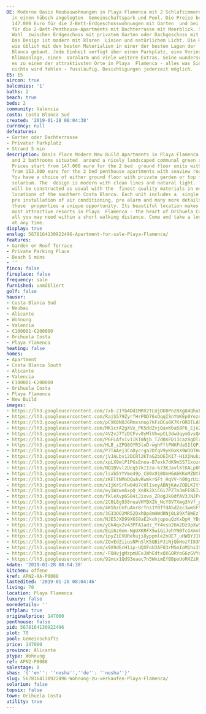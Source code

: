 ```yaml
---
DE: Moderne Oasis Neubauwohnungen in Playa Flamenca mit 2 Schlafzimmern und 2 Bädern
  in einen hübsch angelegten  Gemeinschaftspark und Pool. Die Preise beginnen bei
  147.000 Euro für die 2-Bett-Erdgeschosswohnungen mit Garten  und bei 153.000 Euro
  für die 2-Bett-Penthouse-Apartments mit Dachterrasse mit Meerblick. Sie haben die
  Wahl  zwischen Erdgeschoss mit privatem Garten oder Dachgeschoss mit Dachterrasse.
  Das Design ist modern mit klaren  Linien und natürlichem Licht. Die Residenz wird
  wie üblich mit den besten Materialien in einer der besten Lagen der  südlichen Costa
  Blanca gebaut. Jede Einheit verfügt über einen Parkplatz, eine Vorinstallation der
  Klimaanlage, einen  Voralarm und viele weitere Extras. Seine wunderschöne Lage macht
  es zu einem der attraktivsten Orte in Playa  Flamenca - alles was Sie brauchen -
  nichts wird fehlen - fussläufig. Besichtigungen jederzeit möglich.
ES: ES
aircon: true
balconies: '1'
baths: 2
beach: true
beds: 2
community: Valencia
costa: Costa Blanca Sud
created: '2019-01-28 08:04:38'
currency: null
defeatures:
- Garten oder Dachterrasse
- Privater Parkplatz
- Strand 5 min
description: Oasis Place Modern New Build Apartments in Playa Flamenca with 2 bedrooms
  and 2 bathrooms situated  around a nicely landscaped communal green area and pool.
  Prices start from 147.000 euro for the 2 bed  ground floor units with garden and
  from 153.000 euro for the 2 bed penthouse apartments with seaview roof  terrace.
  You have a choice of either ground floor with private garden or top floor with rooftop
  solarium. The  design is modern with clean lines and natural light. The residence
  will be constructed as usual with the  finest quality materials in one of the best
  locations of the southern Costa Blanca. Each unit includes a  single parking space,
  pre installation of air conditioning, pre alarm and many more details that make
  these  properties a unique opportunity. Its beautiful location makes it one of the
  most attractive resorts in Playa  Flamenca - the heart of Orihuela Costa, offering
  all you may need within a short walking distance. Come and take a look. Viewings
  at any time.
display: true
enslug: 5678164130922496-Apartment-for-sale-Playa-Flamenca/
features:
- Garden or Roof Terrace
- Private Parking Place
- Beach 5 mins
- ''
finca: false
fireplace: false
frequency: sale
furnished: unmöbliert
golf: false
hauser:
- Costa Blanca Sud
- Neubau
- Alicante
- Wohnung
- Valencia
- €100001-€200000
- Orihuela Costa
- Playa Flamenca
heating: false
homes:
- Apartment
- Costa Blanca South
- Alicante
- Valencia
- €100001-€200000
- Orihuela Costa
- Playa Flamenca
- New Build
images:
- https://lh3.googleusercontent.com/7xb-21YbADdIMRV2TLUjDU0Pnz8XgQ4QhxLQynBSXWn3URxXPVhzjeMZNN-waX-T1jeXL6_QZ2S7Jcb3vz6gtw=w640-rj-e30-l100
- https://lh3.googleusercontent.com/RajS579ZyrfHrPOD76xOqqISnYmKEp0Yezo6NgSx1pt9UePM7hl-Eaj671qFD4tLpKEN4jsFw-Tq7ZnJQLWi=w640-rj-e30-l100
- https://lh3.googleusercontent.com/pCVK8N0J6Rmxsnop7kFzDCu6K7KrORDTLARt2QOLEyhfxXCI817lkY4n_Buz1qnvGhkvZOWKAhjZEROoJ0A8lg=w640-rj-e30-l100
- https://lh3.googleusercontent.com/MK1crA2gXVx_PK5ddZvjQavKba58F6_Eje2loQDfY1z1NgyDqYTOKogbDnVpCbWxTT5R_wcvGSeq-HPXMzDB=w640-rj-e30-l100
- https://lh3.googleusercontent.com/4V2vJ7TzDCFvv0yMlVhwpCL3dwdqymGvsQAN4W6zDhhOVsL2fesWHYfe6-Jqj78F7Eu_d9t0c1GkyOFuUcq8=w640-rj-e30-l100
- https://lh3.googleusercontent.com/P6FLAfv1v1IKTmNjb_TZdKKFD13caz8gDlxgagP8ZuRoR3Tbv2oP1tFDJ-K_58aT12grjpEIhDomLx7FfBYD=w640-rj-e30-l100
- https://lh3.googleusercontent.com/HLB_zZPQ8GYR5lnD-wghFftPWKFdaSItQPim_2OY3gKSywCZzm9mNkJiu0kBhxOIG5i2XZ_TD6_FwJnmfK_w=w640-rj-e30-l100
- https://lh3.googleusercontent.com/P7TAAej3CoDycrga2DfqV9yK0xKX9W3DTHeHGqAru0nd5BesySQlYojxNL2fotFJbJmVpNKNLpgjaN0wAPTe=w640-rj-e30-l100
- https://lh3.googleusercontent.com/jVJALbv12DCRl2KTaG2bDEIKI7-H1XINukztSN3yaQeCqfQ50o4e8r-uxgCg0wMln7ERJzTb0RFXxzDA9C4=w640-rj-e30-l100
- https://lh3.googleusercontent.com/xpLX9mlP1PGsEnoa-B7exk7dK9m5S71xozcGjSpXD0Cq_-pKczPR9_tYvBjwX_WAl7EEBWrlhLpRKMEiVi4=w640-rj-e30-l100
- https://lh3.googleusercontent.com/NQ1BVvl2Ucq57kIIza-k73KJavlXlKALp0RwDVJQHp-SS3gnTR8jkSedc8UlMybaJ-uFbIKXh-v4hrbrR54=w640-rj-e30-l100
- https://lh3.googleusercontent.com/lsxb5YYVme49p_C80x910OnHGA6KKoMZNtkUpw-xilnGFSXGgwUc0OMyYKmYWdEzH-iXsrM8QsLoirO9Aqw=w640-rj-e30-l100
- https://lh3.googleusercontent.com/zKEltNMnDQuAvKwmkrGFt_HqVV-h00gzUix60P8msyxRyllEBldzwcBXNaiy5OQxvBacMOF8BwMM1nzC2Kem-A=w640-rj-e30-l100
- https://lh3.googleusercontent.com/x1jKrSrFw04U7cUl1soyABNjKAvZODLKItYuU1zZ0HgCwZa9H6Ipsh4CzSXe2GDVcfW3vTeNtpl5z6VPran7=w640-rj-e30-l100
- https://lh3.googleusercontent.com/ey1Wzwn6xpQ_Xn8k2XiC6i7PZTm3mFE8EIwaVfe1adAs_pqrKBQUON3L4Vkmfemtr1yd1Zv8Hjll3WqTVCbd=w640-rj-e30-l100
- https://lh3.googleusercontent.com/fkleXvp6S04iJixva_ZRogJk8dfAV3JNJPckFoNajKy9l67IpQR_C89OxyjRdjwhHd-tLbc0MwXSLyUTbt8=w640-rj-e30-l100
- https://lh3.googleusercontent.com/2C6L8g938nuaVHYBXIh_NcY8VTXmg3hVf_pSr5LZFo2TyWDbrhoT6qtbmfWcMCDzEXv8tINVvkJofAQsVNVq=w640-rj-e30-l100
- https://lh3.googleusercontent.com/4KShzCmfuAnr8rfns1Y0ffdA5d2ec3wmSF5WLHaAqggIzYFoqDuIU_v07IRv5PYbTfj_KCzf8z-fexxlUeJU=w640-rj-e30-l100
- https://lh3.googleusercontent.com/3G33OO2MR52DxhDp8mHWdRNj0L89XfBWEzTDVoOzAKRL_G_0Ptdwv_VrPFZ8UMDGN6_ILQa1mgU1pyas5io=w640-rj-e30-l100
- https://lh3.googleusercontent.com/NJE5JXD99X6S8aE2kuhjqpouQzKxDpH_YBo-_gVCPl6sg8E2VWjVSizB03BMNnYaIhZ1gGq0PH4C7WmT8k4g=w640-rj-e30-l100
- https://lh3.googleusercontent.com/yGk4qx2v43PFA1adz_YY4vso26m2Dz9pXwS7IPZ05KI0qPfHJH44gqwASZIJe0wofHf6NTbED8fiA4iD0w4-=w640-rj-e30-l100
- https://lh3.googleusercontent.com/Eqi6z0em-NgUXKRFX5wiGiJehYNBTcGXmvbiAH3k_TVqJsCa_ADB09n0zKdWjQqet-L9XfMOA2wDWj8jCYmu=w640-rj-e30-l100
- https://lh3.googleusercontent.com/ipyZiEVURehuji8yppmleZnOE7_uHWBYJ1kyCgafOy6Yb7IM1poXG4YHEofpdNLCwPqMHsvMQukdNa6Fh8QL=w640-rj-e30-l100
- https://lh3.googleusercontent.com/ZQvEdZiiusNPnSlK5QBiPJiNjQbHozTI83MtEmit7YvRFsyV2HSEo3Q7VLWT96XC7Gp3JI3RmwGKh8B7baOa=w640-rj-e30-l100
- https://lh3.googleusercontent.com/x9X9dEcH1ip-UQXFoU3AF83rMSmIoM1hs3S5hzTBAwccixTLr2JwNbmW7j1J-QjSzAfSqQcrH0mKojIWchw=w640-rj-e30-l100
- https://lh3.googleusercontent.com/-FOHvjgMzpmUExJWhEdtxQXGORYoG6zGVYdd12glgFy0UqkT9bpBMdG0d5CeXOIhUYdGDOLlZlIHm48VoyEULg=w640-rj-e30-l100
- https://lh3.googleusercontent.com/92mcx1Qd93eaec7n5WnimEfBBpoUoRHZiH_tEF4hYfWmT8wrrdSV6OWtx7fFJJyDyxO16JGAPqOttTIZMes-=w640-rj-e30-l100
kdate: '2019-01-28 08:04:38'
kitchen: offene
kref: APN2-AA-P0088
lastedited: '2019-01-28 08:04:46'
living: 70
location: Playa Flamenca
luxury: false
moredetails: ''
offplan: true
originalprice: 147000
penthouse: false
pid: 5678164130922496
plot: 70
pool: Gemeinschafts
price: 147000
province: Alicante
ptype: Wohnung
ref: APN2-P0088
salestage: 0
shas: '{''en'': ''nosha'',''de'': ''nosha''}'
slug: 5678164130922496-Wohnung-zu-verkaufen-Playa-Flamenca/
solarium: false
topsix: false
town: Orihuela Costa
utility: true
---
```


